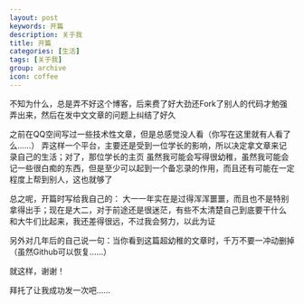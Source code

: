 ```yaml
---
layout: post
keywords: 开篇
description: 关于我
title: 开篇
categories: [生活]
tags: [关于我]
group: archive
icon: coffee
---
```


不知为什么，总是弄不好这个博客，后来费了好大劲还Fork了别人的代码才勉强弄出来，然后在发中文文章的问题上纠结了好久

之前在QQ空间写过一些技术性文章，但是总感觉没人看（你写在这里就有人看了么……）
弄这样一个平台，主要还是受到一位学长的影响，所以决定拿文章来记录自己的生活；对了，那位学长的<a herf="http://ningning.today">主页</a>
虽然我可能会写得很幼稚，虽然我可能会记一些很白痴的东西，但是至少可以起到一个备忘录的作用，而且还有可能在一定程度上帮到别人，这也就够了

总之呢，开篇时写给我自己的：
大一一年实在是过得浑浑噩噩，而且也不是特别拿得出手；现在是大二，对于前途还是很迷茫，有些不太清楚自己到底要干什么
和大牛们比起来，我还差得很远，不过我会努力，以此为证

另外对几年后的自己说一句：当你看到这篇超幼稚的文章时，千万不要一冲动删掉（虽然Github可以恢复……）

就这样，谢谢！

拜托了让我成功发一次吧……